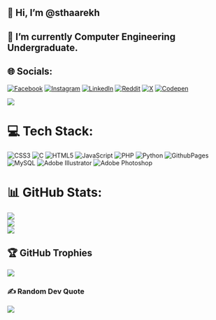 ## 👋 Hi, I’m @sthaarekh
## 🌱 I’m currently Computer Engineering Undergraduate.

## 🌐 Socials:
[![Facebook](https://img.shields.io/badge/Facebook-%231877F2.svg?logo=Facebook&logoColor=white)](https://facebook.com/sthaarekh) [![Instagram](https://img.shields.io/badge/Instagram-%23E4405F.svg?logo=Instagram&logoColor=white)](https://instagram.com/sthaarekh) [![LinkedIn](https://img.shields.io/badge/LinkedIn-%230077B5.svg?logo=linkedin&logoColor=white)](https://linkedin.com/in/stharekh) [![Reddit](https://img.shields.io/badge/Reddit-%23FF4500.svg?logo=Reddit&logoColor=white)](https://reddit.com/user/sthaarekh) [![X](https://img.shields.io/badge/X-black.svg?logo=X&logoColor=white)](https://x.com/sthaarekh) [![Codepen](https://img.shields.io/badge/Codepen-000000?style=for-the-badge&logo=codepen&logoColor=white)](https://codepen.io/sthaarekh) 

![](https://komarev.com/ghpvc/?username=sthaarekh&color=blue)

# 💻 Tech Stack:
![CSS3](https://img.shields.io/badge/css3-%231572B6.svg?style=plastic&logo=css3&logoColor=white) ![C](https://img.shields.io/badge/c-%2300599C.svg?style=plastic&logo=c&logoColor=white) ![HTML5](https://img.shields.io/badge/html5-%23E34F26.svg?style=plastic&logo=html5&logoColor=white) ![JavaScript](https://img.shields.io/badge/javascript-%23323330.svg?style=plastic&logo=javascript&logoColor=%23F7DF1E) ![PHP](https://img.shields.io/badge/php-%23777BB4.svg?style=plastic&logo=php&logoColor=white) ![Python](https://img.shields.io/badge/python-3670A0?style=plastic&logo=python&logoColor=ffdd54) ![GithubPages](https://img.shields.io/badge/github%20pages-121013?style=plastic&logo=github&logoColor=white) ![MySQL](https://img.shields.io/badge/mysql-%2300000f.svg?style=plastic&logo=mysql&logoColor=white) ![Adobe Illustrator](https://img.shields.io/badge/adobe%20illustrator-%23FF9A00.svg?style=plastic&logo=adobe%20illustrator&logoColor=white) ![Adobe Photoshop](https://img.shields.io/badge/adobe%20photoshop-%2331A8FF.svg?style=plastic&logo=adobe%20photoshop&logoColor=white)
# 📊 GitHub Stats:
![](https://github-readme-stats.vercel.app/api?username=sthaarekh&theme=dark&hide_border=false&include_all_commits=false&count_private=false)<br/>
![](https://github-readme-streak-stats.herokuapp.com/?user=sthaarekh&theme=dark&hide_border=false)<br/>
![](https://github-readme-stats.vercel.app/api/top-langs/?username=sthaarekh&theme=dark&hide_border=false&include_all_commits=false&count_private=false&layout=compact)

## 🏆 GitHub Trophies
![](https://github-profile-trophy.vercel.app/?username=sthaarekh&theme=radical&no-frame=false&no-bg=true&margin-w=4)

### ✍️ Random Dev Quote
![](https://quotes-github-readme.vercel.app/api?type=horizontal&theme=radical)


